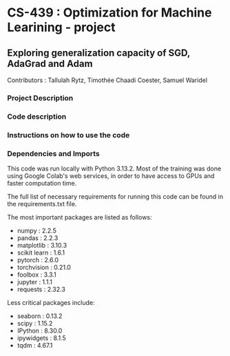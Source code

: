 # CS-439 : Optimization for Machine Learining - project
## Exploring generalization capacity of SGD, AdaGrad and Adam

Contributors : Tallulah Rytz, Timothée Chaadi Coester, Samuel Waridel


### Project Description

### Code description

### Instructions on how to use the code

### Dependencies and Imports

This code was run locally with Python 3.13.2. Most of the training was done using Google Colab's web services, in order to have access to GPUs and faster computation time.

The full list of necessary requirements for running this code can be found in the requirements.txt file.

The most important packages are listed as follows: 

- numpy : 2.2.5
- pandas : 2.2.3
- matplotlib : 3.10.3
- scikit learn : 1.6.1
- pytorch : 2.6.0
- torchvision : 0.21.0
- foolbox : 3.3.1
- jupyter : 1.1.1
- requests : 2.32.3

Less critical packages include: 
- seaborn : 0.13.2
- scipy : 1.15.2
- IPython : 8.30.0
- ipywidgets : 8.1.5
- tqdm : 4.67.1